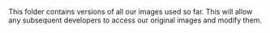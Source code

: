 This folder contains versions of all our images used so far. This will allow any subsequent developers to access our original images and modify them.